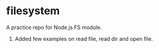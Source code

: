 # filesystem
A practice repo for Node.js FS module.
1. Added few examples on read file, read dir and open file.